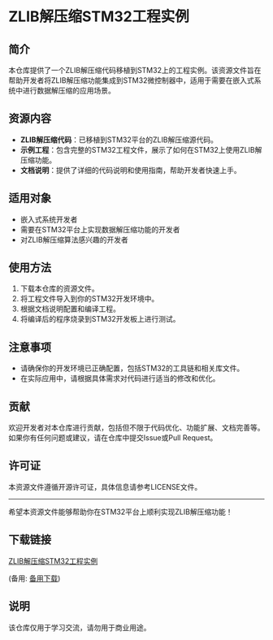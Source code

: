 # ZLIB解压缩STM32工程实例

## 简介
本仓库提供了一个ZLIB解压缩代码移植到STM32上的工程实例。该资源文件旨在帮助开发者将ZLIB解压缩功能集成到STM32微控制器中，适用于需要在嵌入式系统中进行数据解压缩的应用场景。

## 资源内容
- **ZLIB解压缩代码**：已移植到STM32平台的ZLIB解压缩源代码。
- **示例工程**：包含完整的STM32工程文件，展示了如何在STM32上使用ZLIB解压缩功能。
- **文档说明**：提供了详细的代码说明和使用指南，帮助开发者快速上手。

## 适用对象
- 嵌入式系统开发者
- 需要在STM32平台上实现数据解压缩功能的开发者
- 对ZLIB解压缩算法感兴趣的开发者

## 使用方法
1. 下载本仓库的资源文件。
2. 将工程文件导入到你的STM32开发环境中。
3. 根据文档说明配置和编译工程。
4. 将编译后的程序烧录到STM32开发板上进行测试。

## 注意事项
- 请确保你的开发环境已正确配置，包括STM32的工具链和相关库文件。
- 在实际应用中，请根据具体需求对代码进行适当的修改和优化。

## 贡献
欢迎开发者对本仓库进行贡献，包括但不限于代码优化、功能扩展、文档完善等。如果你有任何问题或建议，请在仓库中提交Issue或Pull Request。

## 许可证
本资源文件遵循开源许可证，具体信息请参考LICENSE文件。

---

希望本资源文件能够帮助你在STM32平台上顺利实现ZLIB解压缩功能！

## 下载链接
[ZLIB解压缩STM32工程实例](https://pan.quark.cn/s/991297038c4c) 

(备用: [备用下载](https://pan.baidu.com/s/1baY7fiTUkiCGxlj-Mcz7RQ?pwd=1234))

## 说明

该仓库仅用于学习交流，请勿用于商业用途。
